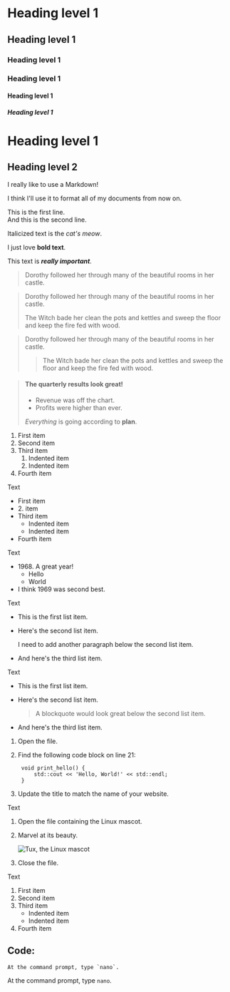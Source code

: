 # Heading level 1

## Heading level 1

### Heading level 1

### Heading level 1

#### Heading level 1

##### Heading level 1

Heading level 1
==

Heading level 2
--

I really like to use a Markdown!

I think I'll use it to format all of my documents from now on.

This is the first line.<br>
And this is the second line.

Italicized text is the *cat's meow*.

I just love **bold text**.

This text is ***really important***.

> Dorothy followed her through many of the beautiful rooms in her castle.

> Dorothy followed her through many of the beautiful rooms in her castle.
>
> The Witch bade her clean the pots and kettles and sweep the floor and keep the fire fed with wood.

> Dorothy followed her through many of the beautiful rooms in her castle.
>
>> The Witch bade her clean the pots and kettles and sweep the floor and keep the fire fed with wood.

> #### The quarterly results look great!
>
> - Revenue was off the chart.
> - Profits were higher than ever.
>
>  *Everything* is going according to **plan**.

1. First item
2. Second item
3. Third item
    1. Indented item
    2. Indented item
4. Fourth item

Text

- First item
- 2\. item
- Third item
    - Indented item
    - Indented item
- Fourth item

Text

* 1968\. A great year!
    * Hello
    * World
* I think 1969 was second best.

Text

+ This is the first list item.
+ Here's the second list item.

    I need to add another paragraph below the second list item.

+ And here's the third list item.

Text

* This is the first list item.
* Here's the second list item.

    > A blockquote would look great below the second list item.

* And here's the third list item.

1. Open the file.
2. Find the following code block on line 21:

        void print_hello() {
            std::cout << 'Hello, World!' << std::endl;
        }

3. Update the title to match the name of your website.

Text

1. Open the file containing the Linux mascot.
2. Marvel at its beauty.

    ![Tux, the Linux mascot](/tux.avif)

3. Close the file.

Text

1. First item
2. Second item
3. Third item
    - Indented item
    - Indented item
4. Fourth item

Code:
--
    At the command prompt, type `nano`.
At the command prompt, type `nano`.
